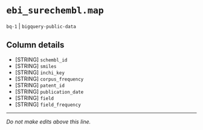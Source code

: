 # `ebi_surechembl.map`
`bq-1` | `bigquery-public-data`

## Column details
* [STRING]    `schembl_id`
* [STRING]    `smiles`
* [STRING]    `inchi_key`
* [STRING]    `corpus_frequency`
* [STRING]    `patent_id`
* [STRING]    `publication_date`
* [STRING]    `field`
* [STRING]    `field_frequency`

-------------------------------------------------------------------------------
*Do not make edits above this line.*
